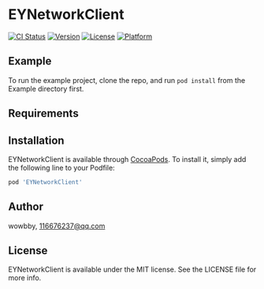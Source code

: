 # EYNetworkClient

[![CI Status](https://img.shields.io/travis/wowbby/EYNetworkClient.svg?style=flat)](https://travis-ci.org/wowbby/EYNetworkClient)
[![Version](https://img.shields.io/cocoapods/v/EYNetworkClient.svg?style=flat)](https://cocoapods.org/pods/EYNetworkClient)
[![License](https://img.shields.io/cocoapods/l/EYNetworkClient.svg?style=flat)](https://cocoapods.org/pods/EYNetworkClient)
[![Platform](https://img.shields.io/cocoapods/p/EYNetworkClient.svg?style=flat)](https://cocoapods.org/pods/EYNetworkClient)

## Example

To run the example project, clone the repo, and run `pod install` from the Example directory first.

## Requirements

## Installation

EYNetworkClient is available through [CocoaPods](https://cocoapods.org). To install
it, simply add the following line to your Podfile:

```ruby
pod 'EYNetworkClient'
```

## Author

wowbby, 116676237@qq.com

## License

EYNetworkClient is available under the MIT license. See the LICENSE file for more info.
